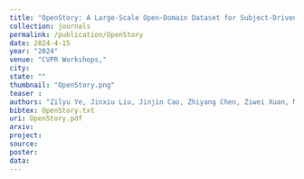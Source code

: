 ```yaml
---
title: "OpenStory: A Large-Scale Open-Domain Dataset for Subject-Driven Visual Storytelling"
collection: journals
permalink: /publication/OpenStory
date: 2024-4-15
year: "2024"
venue: "CVPR Workshops,"
city: 
state: ""
thumbnail: "OpenStory.png"
teaser : 
authors: "Zilyu Ye, Jinxiu Liu, Jinjin Cao, Zhiyang Chen, Ziwei Xuan, Mingyuan Zhou, Qi Liu, Guo-Jun Qi"
bibtex: OpenStory.txt
uri: OpenStory.pdf
arxiv: 
project: 
source: 
poster: 
data:
---
```

